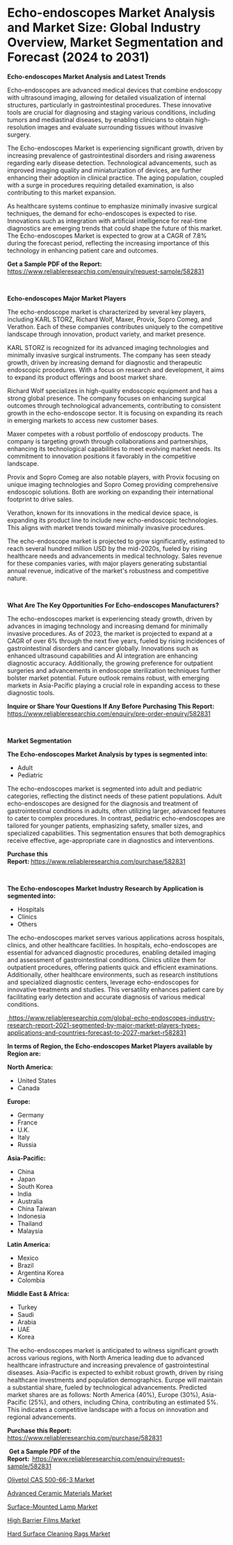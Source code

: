 <p><h1>Echo-endoscopes Market Analysis and Market Size: Global Industry Overview, Market Segmentation and Forecast (2024 to 2031)</h1></p><p><strong>Echo-endoscopes Market Analysis and Latest Trends</strong></p>
<p><p>Echo-endoscopes are advanced medical devices that combine endoscopy with ultrasound imaging, allowing for detailed visualization of internal structures, particularly in gastrointestinal procedures. These innovative tools are crucial for diagnosing and staging various conditions, including tumors and mediastinal diseases, by enabling clinicians to obtain high-resolution images and evaluate surrounding tissues without invasive surgery.</p><p>The Echo-endoscopes Market is experiencing significant growth, driven by increasing prevalence of gastrointestinal disorders and rising awareness regarding early disease detection. Technological advancements, such as improved imaging quality and miniaturization of devices, are further enhancing their adoption in clinical practice. The aging population, coupled with a surge in procedures requiring detailed examination, is also contributing to this market expansion.</p><p>As healthcare systems continue to emphasize minimally invasive surgical techniques, the demand for echo-endoscopes is expected to rise. Innovations such as integration with artificial intelligence for real-time diagnostics are emerging trends that could shape the future of this market. The Echo-endoscopes Market is expected to grow at a CAGR of 7.8% during the forecast period, reflecting the increasing importance of this technology in enhancing patient care and outcomes.</p></p>
<p><strong>Get a Sample PDF of the Report:&nbsp;</strong> <a href="https://www.reliableresearchiq.com/enquiry/request-sample/582831?utm_campaign=1260&utm_medium=2&utm_source=Github&utm_content=ia&utm_term=27092024&utm_id=echo-endoscopes">https://www.reliableresearchiq.com/enquiry/request-sample/582831</a></p>
<p>&nbsp;</p>
<p><strong>Echo-endoscopes Major Market Players</strong></p>
<p><p>The echo-endoscope market is characterized by several key players, including KARL STORZ, Richard Wolf, Maxer, Provix, Sopro Comeg, and Verathon. Each of these companies contributes uniquely to the competitive landscape through innovation, product variety, and market presence.</p><p>KARL STORZ is recognized for its advanced imaging technologies and minimally invasive surgical instruments. The company has seen steady growth, driven by increasing demand for diagnostic and therapeutic endoscopic procedures. With a focus on research and development, it aims to expand its product offerings and boost market share.</p><p>Richard Wolf specializes in high-quality endoscopic equipment and has a strong global presence. The company focuses on enhancing surgical outcomes through technological advancements, contributing to consistent growth in the echo-endoscope sector. It is focusing on expanding its reach in emerging markets to access new customer bases.</p><p>Maxer competes with a robust portfolio of endoscopy products. The company is targeting growth through collaborations and partnerships, enhancing its technological capabilities to meet evolving market needs. Its commitment to innovation positions it favorably in the competitive landscape.</p><p>Provix and Sopro Comeg are also notable players, with Provix focusing on unique imaging technologies and Sopro Comeg providing comprehensive endoscopic solutions. Both are working on expanding their international footprint to drive sales.</p><p>Verathon, known for its innovations in the medical device space, is expanding its product line to include new echo-endoscopic technologies. This aligns with market trends toward minimally invasive procedures.</p><p>The echo-endoscope market is projected to grow significantly, estimated to reach several hundred million USD by the mid-2020s, fueled by rising healthcare needs and advancements in medical technology. Sales revenue for these companies varies, with major players generating substantial annual revenue, indicative of the market's robustness and competitive nature.</p></p>
<p>&nbsp;</p>
<p><strong>What Are The Key Opportunities For Echo-endoscopes Manufacturers?</strong></p>
<p><p>The echo-endoscopes market is experiencing steady growth, driven by advances in imaging technology and increasing demand for minimally invasive procedures. As of 2023, the market is projected to expand at a CAGR of over 6% through the next five years, fueled by rising incidences of gastrointestinal disorders and cancer globally. Innovations such as enhanced ultrasound capabilities and AI integration are enhancing diagnostic accuracy. Additionally, the growing preference for outpatient surgeries and advancements in endoscope sterilization techniques further bolster market potential. Future outlook remains robust, with emerging markets in Asia-Pacific playing a crucial role in expanding access to these diagnostic tools.</p></p>
<p><strong>Inquire or Share Your Questions If Any Before Purchasing This Report:</strong> <a href="https://www.reliableresearchiq.com/enquiry/pre-order-enquiry/582831?utm_campaign=1260&utm_medium=2&utm_source=Github&utm_content=ia&utm_term=27092024&utm_id=echo-endoscopes">https://www.reliableresearchiq.com/enquiry/pre-order-enquiry/582831</a></p>
<p>&nbsp;</p>
<p><strong>Market Segmentation</strong></p>
<p><strong>The Echo-endoscopes Market Analysis by types is segmented into:</strong></p>
<p><ul><li>Adult</li><li>Pediatric</li></ul></p>
<p><p>The echo-endoscopes market is segmented into adult and pediatric categories, reflecting the distinct needs of these patient populations. Adult echo-endoscopes are designed for the diagnosis and treatment of gastrointestinal conditions in adults, often utilizing larger, advanced features to cater to complex procedures. In contrast, pediatric echo-endoscopes are tailored for younger patients, emphasizing safety, smaller sizes, and specialized capabilities. This segmentation ensures that both demographics receive effective, age-appropriate care in diagnostics and interventions.</p></p>
<p><strong>Purchase this Report:&nbsp;</strong><a href="https://www.reliableresearchiq.com/purchase/582831?utm_campaign=1260&utm_medium=2&utm_source=Github&utm_content=ia&utm_term=27092024&utm_id=echo-endoscopes">https://www.reliableresearchiq.com/purchase/582831</a></p>
<p>&nbsp;</p>
<p><strong>The Echo-endoscopes Market Industry Research by Application is segmented into:</strong></p>
<p><ul><li>Hospitals</li><li>Clinics</li><li>Others</li></ul></p>
<p><p>The echo-endoscopes market serves various applications across hospitals, clinics, and other healthcare facilities. In hospitals, echo-endoscopes are essential for advanced diagnostic procedures, enabling detailed imaging and assessment of gastrointestinal conditions. Clinics utilize them for outpatient procedures, offering patients quick and efficient examinations. Additionally, other healthcare environments, such as research institutions and specialized diagnostic centers, leverage echo-endoscopes for innovative treatments and studies. This versatility enhances patient care by facilitating early detection and accurate diagnosis of various medical conditions.</p></p>
<p><a href="https://www.reliableresearchiq.com/global-echo-endoscopes-industry-research-report-2021-segmented-by-major-market-players-types-applications-and-countries-forecast-to-2027-market-r582831?utm_campaign=1260&utm_medium=2&utm_source=Github&utm_content=ia&utm_term=27092024&utm_id=echo-endoscopes">&nbsp;https://www.reliableresearchiq.com/global-echo-endoscopes-industry-research-report-2021-segmented-by-major-market-players-types-applications-and-countries-forecast-to-2027-market-r582831</a></p>
<p><strong>In terms of Region, the Echo-endoscopes Market Players available by Region are:</strong></p>
<p>
    <p> <strong> North America: </strong>
        <ul>
            <li>United States</li>
            <li>Canada</li>
        </ul>
        </p> 
    <p> <strong> Europe: </strong>
        <ul>
            <li>Germany</li>
            <li>France</li>
            <li>U.K.</li>
            <li>Italy</li>
            <li>Russia</li>
        </ul>
        </p> 
    <p> <strong> Asia-Pacific: </strong>
        <ul>
            <li>China</li>
            <li>Japan</li>
            <li>South Korea</li>
            <li>India</li>
            <li>Australia</li>
            <li>China Taiwan</li>
            <li>Indonesia</li>
            <li>Thailand</li>
            <li>Malaysia</li>
        </ul>
        </p> 
    <p> <strong> Latin America: </strong>
        <ul>
            <li>Mexico</li>
            <li>Brazil</li>
            <li>Argentina Korea</li>
            <li>Colombia</li>
        </ul>
        </p> 
    <p> <strong> Middle East & Africa: </strong>
        <ul>
            <li>Turkey</li>
            <li>Saudi</li>
            <li>Arabia</li>
            <li>UAE</li>
            <li>Korea</li>
        </ul>
    </p>
    </p>
<p><p>The echo-endoscopes market is anticipated to witness significant growth across various regions, with North America leading due to advanced healthcare infrastructure and increasing prevalence of gastrointestinal diseases. Asia-Pacific is expected to exhibit robust growth, driven by rising healthcare investments and population demographics. Europe will maintain a substantial share, fueled by technological advancements. Predicted market shares are as follows: North America (40%), Europe (30%), Asia-Pacific (25%), and others, including China, contributing an estimated 5%. This indicates a competitive landscape with a focus on innovation and regional advancements.</p></p>
<p><strong>Purchase this Report: </strong><a href="https://www.reliableresearchiq.com/purchase/582831?utm_campaign=1260&utm_medium=2&utm_source=Github&utm_content=ia&utm_term=27092024&utm_id=echo-endoscopes">https://www.reliableresearchiq.com/purchase/582831</a></p>
<p>&nbsp;<strong>Get a Sample PDF of the Report:&nbsp;&nbsp;</strong><a href="https://www.reliableresearchiq.com/enquiry/request-sample/582831?utm_campaign=1260&utm_medium=2&utm_source=Github&utm_content=ia&utm_term=27092024&utm_id=echo-endoscopes">https://www.reliableresearchiq.com/enquiry/request-sample/582831</a></p>
<p><strong></strong></p>
<p><p><a href="https://github.com/mharielmesa/Market-Research-Report-List-5/blob/main/olivetol-cas-500-66-3-market.md?utm_campaign=1260&utm_medium=2&utm_source=Github&utm_content=ia&utm_term=27092024&utm_id=echo-endoscopes">Olivetol CAS 500-66-3 Market</a></p><p><a href="https://www.linkedin.com/pulse/how-advanced-ceramic-materials-market-changing-from-2024-2031-sq7jc?utm_campaign=1260&utm_medium=2&utm_source=Github&utm_content=ia&utm_term=27092024&utm_id=echo-endoscopes">Advanced Ceramic Materials Market</a></p><p><a href="https://issuu.com/reportprime-2/docs/surface-mounted-lamp-market-size-20_20333b5c989a78?utm_campaign=1260&utm_medium=2&utm_source=Github&utm_content=ia&utm_term=27092024&utm_id=echo-endoscopes">Surface-Mounted Lamp Market</a></p><p><a href="https://www.linkedin.com/pulse/high-barrier-films-market-forecast-global-trends-analysis-3cpvc?utm_campaign=1260&utm_medium=2&utm_source=Github&utm_content=ia&utm_term=27092024&utm_id=echo-endoscopes">High Barrier Films Market</a></p><p><a href="https://issuu.com/reportprime-2/docs/hard-surface-cleaning-rags-market-s_c5f7d47dd64334?utm_campaign=1260&utm_medium=2&utm_source=Github&utm_content=ia&utm_term=27092024&utm_id=echo-endoscopes">Hard Surface Cleaning Rags Market</a></p></p>